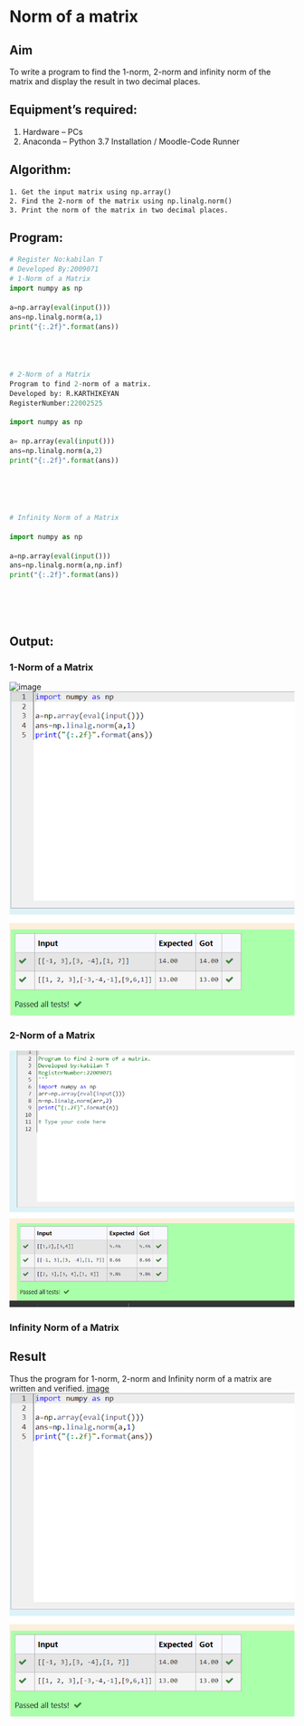# Norm of a matrix
## Aim
To write a program to find the 1-norm, 2-norm and infinity norm of the matrix and display the result in two decimal places.
## Equipment’s required:
1.	Hardware – PCs
2.	Anaconda – Python 3.7 Installation / Moodle-Code Runner
## Algorithm:
	1. Get the input matrix using np.array()   
    2. Find the 2-norm of the matrix using np.linalg.norm()
	3. Print the norm of the matrix in two decimal places.
## Program:
```Python
# Register No:kabilan T
# Developed By:2009071
# 1-Norm of a Matrix
import numpy as np

a=np.array(eval(input()))
ans=np.linalg.norm(a,1)
print("{:.2f}".format(ans))




# 2-Norm of a Matrix
Program to find 2-norm of a matrix.
Developed by: R.KARTHIKEYAN
RegisterNumber:22002525 

import numpy as np

a= np.array(eval(input()))
ans=np.linalg.norm(a,2)
print("{:.2f}".format(ans))





# Infinity Norm of a Matrix

import numpy as np

a=np.array(eval(input()))
ans=np.linalg.norm(a,np.inf)
print("{:.2f}".format(ans))






```
## Output:
### 1-Norm of a Matrix
![image](https://user-images.githubusercontent.com/120206067/214588825-8d0272e7-0b0e-4d66-9e7c-3cceef8ac1cb.png)
![](1norm.png)

### 2-Norm of a Matrix
![](Screenshot_20230125_074521.png)

### Infinity Norm of a Matrix


## Result
Thus the program for 1-norm, 2-norm and Infinity norm of a matrix are written and verified.
[image](https://user-images.githubusercontent.com/120206067/214588825-8d0272e7-0b0e-4d66-9e7c-3cceef8ac1cb.png)
![](1norm.png)

